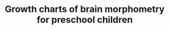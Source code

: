 ---
title: Growth charts of brain morphometry for preschool children

description: |
   <p align="center"><img style="width:90%" src="/img/publicpic/children_thickmap.png"></p>
   
   - Brain development from 1 to 6 years of age anchors a wide range of functional capabilities and carries early signs of neurodevelopmental disorders. However, quantitative models for depicting brain morphology changes and making individualized inferences are lacking, preventing the identification of early brain atypicality during this period.

   - This work reveals age dependence of brain morphometrics in preschool children;
   - Constructs growth curve models for cortical thickness and volume of brain regions;
   - Proposes typical types of age dependence among cortical and subcortical regions;
   - Provides models for individualized evaluation of brain developmental states;
   - Accurate recognition of children with language developmental delay.

   - Zhang H, Li J, Su X, Hu Y, Liu T, Ni S, et al. (2022): Growth charts of brain morphometry for preschool children. NeuroImage 255: 119178. [full text](https://www.sciencedirect.com/science/article/pii/S1053811922003032)



people:
  - lij
  - huy
  - yangz

layout: publication
last-updated: 2022-05-05
---